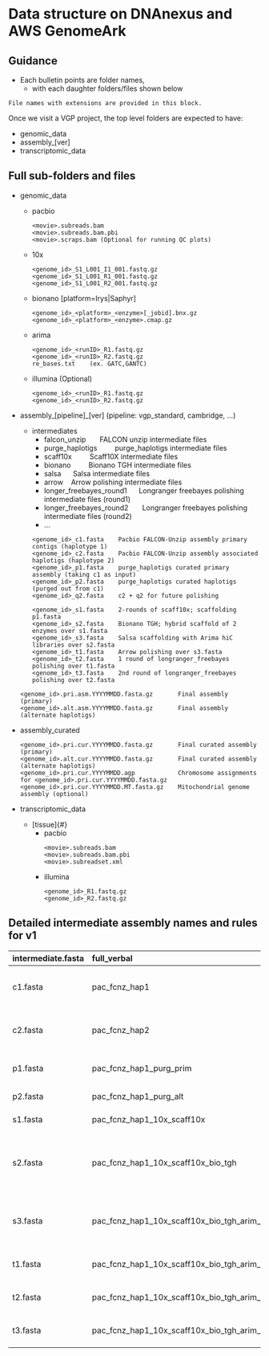 # Data structure on DNAnexus and AWS GenomeArk


## Guidance
* Each bulletin points are folder names,
  * with each daughter folders/files shown below

```
File names with extensions are provided in this block.
```

Once we visit a VGP project, the top level folders are expected to have:
* genomic_data
* assembly_\[ver\]
* transcriptomic_data

## Full sub-folders and files

* genomic_data
  * pacbio
    ```
    <movie>.subreads.bam
    <movie>.subreads.bam.pbi
    <movie>.scraps.bam (Optional for running QC plots)
    ```
  * 10x
    ```
    <genome_id>_S1_L001_I1_001.fastq.gz
    <genome_id>_S1_L001_R1_001.fastq.gz
    <genome_id>_S1_L001_R2_001.fastq.gz
    ```
  * bionano [platform=Irys|Saphyr]
    ```
    <genome_id>_<platform>_<enzyme>[_jobid].bnx.gz
    <genome_id>_<platform>_<enzyme>.cmap.gz
    ```
  * arima
    ```
    <genome_id>_<runID>_R1.fastq.gz
    <genome_id>_<runID>_R2.fastq.gz
    re_bases.txt	(ex. GATC,GANTC)
    ```
  * illumina (Optional)
    ```
    <genome_id>_<runID>_R1.fastq.gz
    <genome_id>_<runID>_R2.fastq.gz
    ```

* assembly_\[pipeline\]_\[ver\] (pipeline: vgp_standard, cambridge, ...)
  * intermediates
    * falcon_unzip   &nbsp;&nbsp;&nbsp;&nbsp;&nbsp; FALCON unzip intermediate files
    * purge_haplotigs	&nbsp;&nbsp;&nbsp;&nbsp;&nbsp;&nbsp;&nbsp; purge_haplotigs intermediate files
    * scaff10x	&nbsp;&nbsp;&nbsp;&nbsp;&nbsp;&nbsp;&nbsp; Scaff10X intermediate files
    * bionano &nbsp;&nbsp;&nbsp;&nbsp;&nbsp;&nbsp;&nbsp; Bionano TGH intermediate files
    * salsa &nbsp;&nbsp;&nbsp;&nbsp; Salsa intermediate files
    * arrow &nbsp;&nbsp; Arrow polishing intermediate files
    * longer_freebayes_round1 &nbsp;&nbsp;&nbsp;&nbsp; Longranger freebayes polishing intermediate files (round1)
    * longer_freebayes_round2 &nbsp;&nbsp;&nbsp;&nbsp;&nbsp; Longranger freebayes polishing intermediate files (round2)
    * ...
    ```
    <genome_id>_c1.fasta	Pacbio FALCON-Unzip assembly primary contigs (haplotype 1)
    <genome_id>_c2.fasta	Pacbio FALCON-Unzip assembly associated haplotigs (haplotype 2)
    <genome_id>_p1.fasta	purge_haplotigs curated primary assembly (taking c1 as input)
    <genome_id>_p2.fasta	purge_haplotigs curated haplotigs (purged out from c1)
    <genome_id>_q2.fasta	c2 + q2 for future polishing
    
    <genome_id>_s1.fasta	2-rounds of scaff10x; scaffolding p1.fasta
    <genome_id>_s2.fasta	Bionano TGH; hybrid scaffold of 2 enzymes over s1.fasta
    <genome_id>_s3.fasta	Salsa scaffolding with Arima hiC libraries over s2.fasta
    <genome_id>_t1.fasta	Arrow polishing over s3.fasta
    <genome_id>_t2.fasta	1 round of longranger_freebayes polishing over t1.fasta
    <genome_id>_t3.fasta	2nd round of longranger_freebayes polishing over t2.fasta
    ```

  ```
  <genome_id>.pri.asm.YYYYMMDD.fasta.gz       Final assembly (primary)
  <genome_id>.alt.asm.YYYYMMDD.fasta.gz       Final assembly (alternate haplotigs)
  ```
* assembly_curated
  ```
  <genome_id>.pri.cur.YYYYMMDD.fasta.gz       Final curated assembly (primary)
  <genome_id>.alt.cur.YYYYMMDD.fasta.gz       Final curated assembly (alternate haplotigs)
  <genome_id>.pri.cur.YYYYMMDD.agp            Chromosome assignments for <genome_id>.pri.cur.YYYYMMDD.fasta.gz
  <genome_id>.pri.cur.YYYYMMDD.MT.fasta.gz    Mitochondrial genome assembly (optional)
  ```

* transcriptomic_data
  * \[tissue\]{#}
    * pacbio
      ```
      <movie>.subreads.bam
      <movie>.subreads.bam.pbi
      <movie>.subreadset.xml
      ```
    * illumina
      ```
      <genome_id>_R1.fastq.gz
      <genome_id>_R2.fastq.gz
      ```

## Detailed intermediate assembly names and rules for v1

| intermediate.fasta	| full_verbal | description |
|:------------- | :---------- | :-----------|
|c1.fasta	| pac_fcnz_hap1	| pac_fcnz_hap1: Pacbio FALCON-Unzip assembly primary contigs |
|c2.fasta	| pac_fcnz_hap2	| pac_fcnz_hap2: Pacbio FALCON-Unzip assembly alternate haplotigs |
|p1.fasta	| pac_fcnz_hap1_purg_prim	| prim: purge_haplotigs curated primary |
|p2.fasta	| pac_fcnz_hap1_purg_alt	| purg: purged haplotigs |
|s1.fasta	| pac_fcnz_hap1_10x_scaff10x	|scaff10x: 2-rounds of scaff10x |
|s2.fasta	| pac_fcnz_hap1_10x_scaff10x_bio_tgh	|tgh: bionano TGH; hybrid scaffold of 2 enzymes. *Make sure to include the NOT_SCAFFOLDED leftovers.*|
|s3.fasta	| pac_fcnz_hap1_10x_scaff10x_bio_tgh_arim_salsa | arim_salsa: maximum 5-round of Salsa scaffolding from Arima hiC libraries |
|t1.fasta	| pac_fcnz_hap1_10x_scaff10x_bio_tgh_arim_salsa_arrow	| arrow: arrow polishing with gap filling |
|t2.fasta |	pac_fcnz_hap1_10x_scaff10x_bio_tgh_arim_salsa_arrow_frb1 |	longranger + freebayes polishing round 1 |
|t3.fasta |	pac_fcnz_hap1_10x_scaff10x_bio_tgh_arim_salsa_arrow_frb2 |	longranger + freebayes polishing round 2 |

